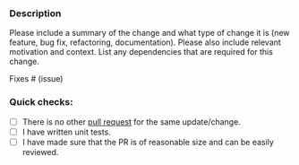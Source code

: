 ### Description

Please include a summary of the change and what type of change it is (new feature, bug fix, refactoring, documentation).
Please also include relevant motivation and context.
List any dependencies that are required for this change.

Fixes # (issue)

### Quick checks:

- [ ] There is no other [pull request](https://github.com/github.com/conduitio-labs/conduit-connector-notion/pulls) for the same update/change.
- [ ] I have written unit tests.
- [ ] I have made sure that the PR is of reasonable size and can be easily reviewed.